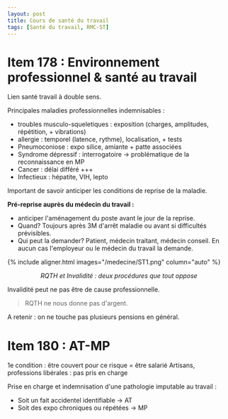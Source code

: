 ```yaml
---
layout: post
title: Cours de santé du travail
tags: [Santé du travail, RMC-ST]
---
```


# Item 178 : Environnement professionnel & santé au travail

Lien santé travail à double sens.

 Principales maladies professionnelles indemnisables :
 - troubles musculo-squeletiques : exposition (charges, amplitudes, répétition, + vibrations)
 - allergie : temporel (latence, rythme), localisation, + tests
 - Pneumoconiose : expo silice, amiante + patte associées
 - Syndrome dépressif : interrogatoire -> problématique de la reconnaissance en MP
 - Cancer : délai différé +++
 - Infectieux : hépatite, VIH, lepto

Important de savoir anticiper les conditions de reprise de la maladie.

**Pré-reprise auprès du médecin du travail :**
- anticiper l'aménagement du poste avant le jour de la reprise.
- Quand? Toujours après 3M d'arrêt maladie ou avant si difficultés prévisibles.
- Qui peut la demander? Patient, médecin traitant, médecin conseil. En aucun cas l'employeur ou le médecin du travail la demande.

{% include aligner.html images="/medecine/ST1.png" column="auto" %}
<p align="center">
  <em>RQTH et Invalidité : deux procédures que tout oppose</em>
</p>

Invalidité peut ne pas être de cause professionnelle.

> RQTH ne nous donne pas d'argent.

A retenir : on ne touche pas plusieurs pensions en général.

# Item 180 : AT-MP

1e condition : être couvert pour ce risque = être salarié
Artisans, professions libérales : pas pris en charge

Prise en charge et indemnisation d'une pathologie imputable au travail :
- Soit un fait accidentel identifiable -> AT
- Soit des expo chroniques ou répétées -> MP
